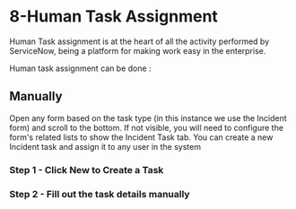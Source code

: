 # 8-Human Task Assignment

Human Task assignment is at the heart of all the activity performed by ServiceNow, being a platform for making work easy in the enterprise. 

Human task assignment can be done :

## Manually 
Open any form based on the task type (in this instance we use the Incident form) and scroll to the bottom. 
If not visible, you will need to configure the form's related lists to show the Incident Task tab. 
You can create a new Incident task and assign it to any user in the system

### Step 1 - Click New to Create a Task

### Step 2 - Fill out the task details manually

